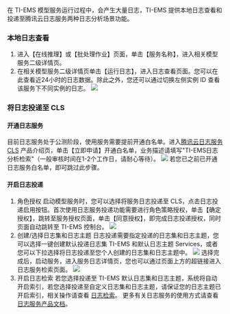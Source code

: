 在 TI-EMS 模型服务运行过程中，会产生大量日志，TI-EMS 提供本地日志查看和投递至腾讯云日志服务两种日志分析场景功能。

### 本地日志查看
1. 进入【在线推理】或【批处理作业】页面，单击【服务名称】，进入相关模型服务二级详情页。
2. 在相关模型服务二级详情页单击【运行日志】，进入日志查看页面。您可以在此查看近24小时的日志数据。除此之外，您还可以通过切换左侧实例 ID 查看该服务下不同实例的日志。
![](https://main.qcloudimg.com/raw/32e401da9dec4980ab69832017fba929.png)

### 将日志投递至 CLS
#### 开通日志服务
目前日志服务处于公测阶段，使用服务需要提前开通白名单。进入[腾讯云日志服务 CLS](https://cloud.tencent.com/product/cls) 产品介绍页，单击【立即申请】开通白名单，业务描述请填写"TI-EMS日志分析检索"（一般审核时间在1-2个工作日，请耐心等待）。
![](https://main.qcloudimg.com/raw/b74767e5f9eb67b70d7c262304798a35.png)
若您已之前已开通日志服务白名单，即可跳过此步骤。

#### 开启日志投递
1. 角色授权
启动模型服务时，您可以选择将服务日志投递至 CLS，点击日志投递启用按钮。首次使用日志服务投递功能需要进行角色策略授权，单击【确定授权】，跳转至服务授权页面，单击【同意授权】，即完成日志投递授权，同时页面自动跳转至 TI-EMS 控制台。
![](https://main.qcloudimg.com/raw/fa716e2281c649703efe36c5e6934b8f.png)
2. 创建/选择日志集和日志主题
日志投递需要指定投递的日志集和日志主题，您可以选择一键创建默认投递日志集 TI-EMS 和默认日志主题 Services，或者您可以下拉选择将日志投递至您个人创建的日志集和日志主题中。
![](https://main.qcloudimg.com/raw/730317d7f32bb28307a98d70e834ccb9.png)
选择完成后，启动服务，进入服务日志详情页，您也可以通过页面上方的超链接进入日志服务检索页面。
![](https://main.qcloudimg.com/raw/cc9efdba3590e71403babd3c29b27c56.png)
3. 开启日志检索
若您选择投递至 TI-EMS 默认日志集和日志主题，系统将自动开启索引，若您选择投递至自定义日志集和日志主题，请保证您的日志主题已开启索引，相关操作请查看 [日志检索](https://cloud.tencent.com/document/product/614/16981)。
更多有关日志服务的使用方式请查看 [日志服务产品文档](https://cloud.tencent.com/document/product/614/11254)。
